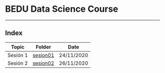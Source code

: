 # BEDU Data Science Course

<hr>

## Index
|Topic|Folder|Date|
|-|-|-|
|Sesión 1|[sesion01](sesion01)|24/11/2020|
|Sesión 2|[sesion02](sesion02)|26/11/2020|
